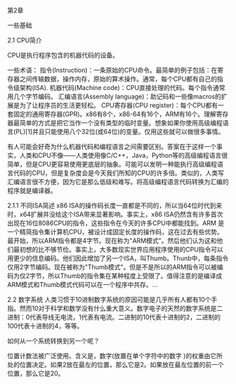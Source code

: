 第2章

一些基础

2.1 CPU简介

CPU是执行程序包含的机器代码的设备。

一些术语：
指令(Instruction)：一条原始的CPU命令。最简单的例子包括：在寄存器之间传输数据，操作内存，原始的算术操作。通常，每个CPU都有自己的指令级架构(ISA).
机器代码(Machine code)：CPU直接处理的代码。每个指令通常用几个字节编码。
汇编语言(Assembly language)：助记码和一些像macros的扩展是为了让程序员的生活更轻松。
CPU寄存器(CPU register)：每个CPU都有一套固定的通用寄存器(GPR)。x86有8个，x86-64有16个，ARM有16个。理解寄存器最简单的方式是把它当作一个没有类型的临时变量。想象如果你使用高级编程语言(PL)[1]并且只能使用八个32位(或64位)的变量。仅用这些就可以做很多事情。

有人可能会好奇为什么机器代码和编程语言之间需要区别。答案在于这样一个事实，人类和CPU不像——人类使用像C/C++，Java，Python等的高级编程语言很简单，但是CPU更容易使用更底层的抽象。可能可以发明一种能执行高级编程语言代码的CPU，但是复杂度会是今天我们所知的CPU的许多倍。类似的，人类写汇编语言很不方便，因为它是那么低级和难写。将高级编程语言代码转换为汇编的程序就是编译器。

2.1.1 不同ISA简述
x86 ISA的操作码长度一直都是不同的，所以当64位时代到来时，x64扩展并没给这个ISA带来显著影响。事实上，x86 ISA仍然含有许多首次出现在16位8086CPU的指令，这些指令在今天的许多CPU中都能找到。ARM 是一个精简指令集计算机CPU，被设计成固定长度的操作码，这在过去有些优势。最开始，所以ARM指令都是4字节。现在称为"ARM模式"。然后他们认为这和他们最初想的比不够节俭。事实上，大多数现实世界应用程序使用的CPU指令可以用更少的信息编码。他们因此增加了另一个ISA，叫Thumb。Thunb中，每条指令仅用2字节编码。现在被称为"Thumb模式"。但是不是所以的ARM指令可以被编码为仅2字节，所以Thumb的指令集在某种程度上受限了。值得注意的是编译成ARM模式和Thumb模式代码可以在一个程序中共存。...

2.2 数字系统
人类习惯于10进制数字系统的原因可能是几乎所有人都有10个手指。然而10对于科学和数学没有什么重大意义。数字电子的天然的数字系统是二进制：0代表导线无电流，1代表有电流。二进制的10代表十进制的2，二进制的100代表十进制的4，等等。

如何从一个系统转换到另一个呢？

位置计数法被广泛使用。含义是，数字(放置在单个字符中的数字 )的权重由它所处的位置决定。如果2放在最左的位置，那么它是2。如果放在最左位置的前一个位置，那么它是20。

